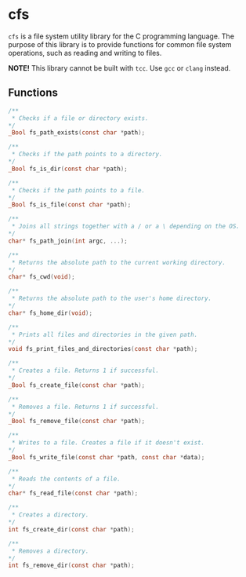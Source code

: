 # cfs

`cfs` is a file system utility library for the C programming language. The purpose of this library is to provide functions for common file system operations, such as reading and writing to files.

**NOTE!** This library cannot be built with `tcc`. Use `gcc` or `clang` instead.

## Functions

```c
/**
 * Checks if a file or directory exists.
*/
_Bool fs_path_exists(const char *path);

/**
 * Checks if the path points to a directory.
*/
_Bool fs_is_dir(const char *path);

/**
 * Checks if the path points to a file.
*/
_Bool fs_is_file(const char *path);

/**
 * Joins all strings together with a / or a \ depending on the OS.
*/
char* fs_path_join(int argc, ...);

/**
 * Returns the absolute path to the current working directory.
*/
char* fs_cwd(void);

/**
 * Returns the absolute path to the user's home directory.
*/
char* fs_home_dir(void);

/**
 * Prints all files and directories in the given path.
*/
void fs_print_files_and_directories(const char *path);

/**
 * Creates a file. Returns 1 if successful.
*/
_Bool fs_create_file(const char *path);

/**
 * Removes a file. Returns 1 if successful.
*/
_Bool fs_remove_file(const char *path);

/**
 * Writes to a file. Creates a file if it doesn't exist.
*/
_Bool fs_write_file(const char *path, const char *data);

/**
 * Reads the contents of a file.
*/
char* fs_read_file(const char *path);

/**
 * Creates a directory.
*/
int fs_create_dir(const char *path);

/**
 * Removes a directory.
*/
int fs_remove_dir(const char *path);
```
